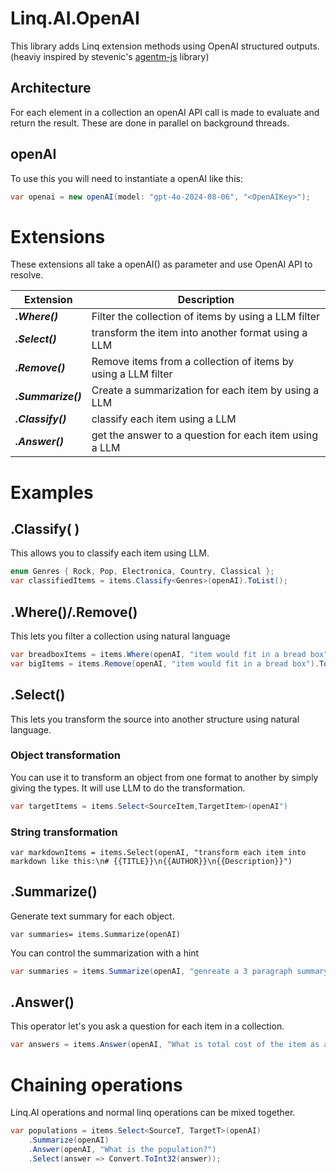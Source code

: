 # Linq.AI.OpenAI
This library adds Linq extension methods using OpenAI structured outputs. (heaviy inspired by stevenic's [agentm-js](https://github.com/stevenic/agentm-js) library)

## Architecture
For each element in a collection an openAI API call is made to evaluate and return the result. These are done in parallel on background threads.

## openAI
To use this you will need to instantiate a openAI like this:
```csharp
var openai = new openAI(model: "gpt-4o-2024-08-06", "<OpenAIKey>");
```

# Extensions
These extensions all take a openAI() as parameter and use OpenAI API to resolve.

| Extension | Description | 
| ----------| ------------|
| ***.Where()*** | Filter the collection of items by using a LLM filter |
| ***.Select()*** | transform the item into another format using a LLM |
| ***.Remove()*** | Remove items from a collection of items by using a LLM filter |
| ***.Summarize()*** | Create a summarization for each item by using a LLM |
| ***.Classify()*** | classify each item using a LLM |
| ***.Answer()*** | get the answer to a question for each item using a LLM |

# Examples

## .Classify( )
This allows you to classify each item using LLM.
```csharp
enum Genres { Rock, Pop, Electronica, Country, Classical };
var classifiedItems = items.Classify<Genres>(openAI).ToList();
```

## .Where()/.Remove()
This lets you filter a collection using natural language
```csharp
var breadboxItems = items.Where(openAI, "item would fit in a bread box").ToList()
var bigItems = items.Remove(openAI, "item would fit in a bread box").ToList()
```

## .Select()
This lets you transform the source into another structure using natural language.

### Object transformation
You can use it to transform an object from one format to another by simply giving the types. It will use LLM to do the transformation.
```csharp
var targetItems = items.Select<SourceItem,TargetItem>(openAI")
```

### String transformation
```chsarp
var markdownItems = items.Select(openAI, "transform each item into markdown like this:\n# {{TITLE}}\n{{AUTHOR}}\n{{Description}}")
```

## .Summarize()
Generate text summary for each object.

```chsarp
var summaries= items.Summarize(openAI)
```

You can control the summarization with a hint
```csharp
var summaries = items.Summarize(openAI, "genreate a 3 paragraph summary");
```

## .Answer()
This operator let's you ask a question for each item in a collection.
```csharp
var answers = items.Answer(openAI, "What is total cost of the item as a float?").Select(answer => Convert.ToFloat(answer));
```

# Chaining operations
Linq.AI operations and normal linq operations can be mixed together.
```csharp
var populations = items.Select<SourceT, TargetT>(openAI)
	.Summarize(openAI)
	.Answer(openAI, "What is the population?")
	.Select(answer => Convert.ToInt32(answer));
```
